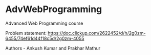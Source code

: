 # AdvWebProgramming
Advanced Web Programming course

Problem statement: https://doc.clickup.com/2622452/d/h/2g0zm-6455/74ef61d44f18c5d/2g0zm-4055

Authors - Ankush Kumar and Prakhar Mathur
